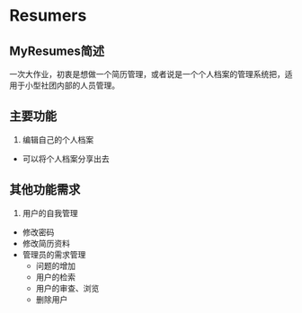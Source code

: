 # Resumers
## MyResumes简述

一次大作业，初衷是想做一个简历管理，或者说是一个个人档案的管理系统把，适用于小型社团内部的人员管理。

## 主要功能
1. 编辑自己的个人档案
* 可以将个人档案分享出去

## 其他功能需求

1. 用户的自我管理
  * 修改密码
  * 修改简历资料
* 管理员的需求管理
  * 问题的增加
  * 用户的检索
  * 用户的审查、浏览
  * 删除用户

